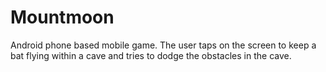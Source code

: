 # Mountmoon
Android phone based mobile game. 
The user taps on the screen to keep a bat flying within a cave and tries to dodge the obstacles in the cave.
